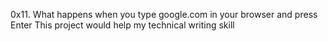 0x11. What happens when you type google.com in your browser and press Enter
This project would help my technical writing skill
